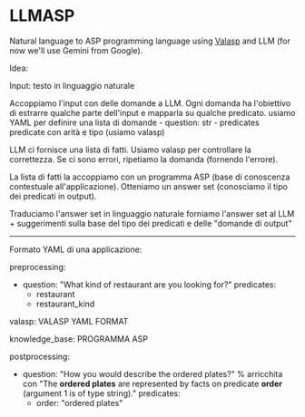 # LLMASP
Natural language to ASP programming language using [Valasp](https://github.com/alviano/valasp) and LLM (for now we'll use Gemini from Google).

Idea:

Input: testo in linguaggio naturale
 
Accoppiamo l'input con delle domande a LLM. Ogni domanda ha l'obiettivo di estrarre qualche parte dell'input e mapparla su qualche predicato.
    usiamo YAML per definire una lista di domande
    - question: str
    - predicates
        predicate con arità e tipo (usiamo valasp)
 
LLM ci fornisce una lista di fatti. Usiamo valasp per controllare la correttezza. Se ci sono errori, ripetiamo la domanda (fornendo l'errore).
 
La lista di fatti la accoppiamo con un programma ASP (base di conoscenza contestuale all'applicazione). Otteniamo un answer set (conosciamo il tipo dei predicati in output).
 
Traduciamo l'answer set in linguaggio naturale
    forniamo l'answer set al LLM + suggerimenti sulla base del tipo dei predicati e delle "domande di output"
    
----
 
Formato YAML di una applicazione:
    
preprocessing:
  - question: "What kind of restaurant are you looking for?"
    predicates:
      - restaurant
      - restaurant_kind
 
valasp:
  VALASP YAML FORMAT
 
knowledge_base:
  PROGRAMMA ASP
 
postprocessing:
  - question: "How you would describe the ordered plates?"   % arricchita con "The **ordered plates** are represented by facts on predicate **order** (argument 1 is of type string)."
    predicates:
      - order: "ordered plates"
